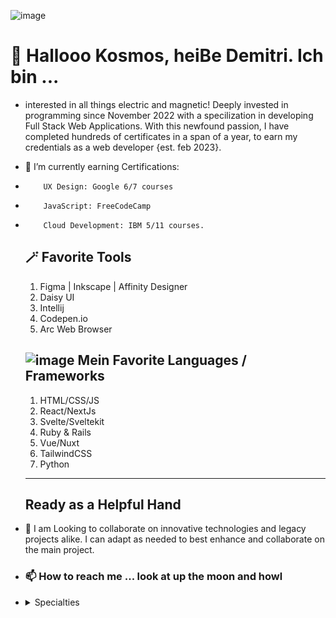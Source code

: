  ![image](https://github.com/user-attachments/assets/2173ac8d-845a-4609-a1aa-1d4b64210577)


# 👋 Hallooo Kosmos, heiBe Demitri. Ich bin ... 
- interested in all things electric and magnetic! Deeply invested in programming since November 2022 with a specilization in developing Full Stack Web Applications. With this newfound passion, I have completed hundreds of certificates in a span of a year, to earn my credentials as a web developer {est. feb 2023}.
- 🌱 I’m currently earning Certifications:
-         UX Design: Google 6/7 courses
-         JavaScript: FreeCodeCamp
-         Cloud Development: IBM 5/11 courses.

  ## 🪄 Favorite Tools
  1. Figma | Inkscape | Affinity Designer
  2. Daisy UI 
  3. Intellij
  4. Codepen.io
  5. Arc Web Browser

  ## ![image](https://github.com/user-attachments/assets/ed11adb0-c358-4f29-9706-ecab8122e0ae) Mein Favorite Languages / Frameworks
  1. HTML/CSS/JS
  2. React/NextJs
  3. Svelte/Sveltekit
  4. Ruby & Rails
  5. Vue/Nuxt
  6. TailwindCSS
  7. Python
  --------
  ## Ready as a Helpful Hand
- 💞️ I am Looking to collaborate on innovative technologies and legacy projects alike. I can adapt as needed to best enhance and collaborate on the main project.
  
- ### 📫 How to reach me ... look at up the moon and howl
- 
    <details>
    <summary>Specialties</summary>

    ### Skills are updated monthly At The Moment

    As A Full Stack Developer, I have a vast working knowledge across the board. 
      <details>
        <summary>Expert Knowledge</summary>
        <ul>
          0. HTML5/CSS3 + TailwindCSS <br/>
          1. Javascript <br/>
          2. MERN Stack <br/>
          3. T3 Stack <br/>
          4. Python <br/>
          5. Ruby & Rails 😍 <br/>
          6. UX Design <br/>
        </ul>
      </details>
      <details>
        <summary>Intermediate Knowledge</summary>
        <ul>
          0. Java <br/>
          1. Svelte/Kit <br/>
          2. React/NextJs <br/>
          3. Docker <br/>
          4. Dart/Flutter <br/>
          5. Git/Github <br/>
          6. Cloud Development <br/>
          7. Branding/Identity
        </ul>
      </details>
      
      <details>
        <summary>Beginner Knowledge</summary>
        <ul>
          0. C# <br/>
          1. PHP <br/>
          2. Software Testing <br/>
          3. Jira
        </ul>
      </details>
    
    ```ruby
     puts "Zaijan People!"
    ```

<!---
CEODemitri/CEODemitri is a ✨ special ✨ repository because its `README.md` (this file) appears on your GitHub profile.
You can click the Preview link to take a look at your changes.
--->
